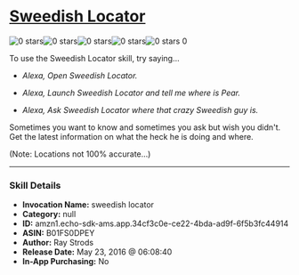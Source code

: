 # [Sweedish Locator](http://alexa.amazon.com/#skills/amzn1.echo-sdk-ams.app.34cf3c0e-ce22-4bda-ad9f-6f5b3fc44914)
![0 stars](../../images/ic_star_border_black_18dp_1x.png)![0 stars](../../images/ic_star_border_black_18dp_1x.png)![0 stars](../../images/ic_star_border_black_18dp_1x.png)![0 stars](../../images/ic_star_border_black_18dp_1x.png)![0 stars](../../images/ic_star_border_black_18dp_1x.png) 0

To use the Sweedish Locator skill, try saying...

* *Alexa, Open Sweedish Locator.*

* *Alexa, Launch Sweedish Locator and tell me where is Pear.*

* *Alexa, Ask Sweedish Locator where that crazy Sweedish guy is.*

Sometimes you want to know and sometimes you ask but wish you didn't. Get the latest information on what the heck he is doing and where. 

(Note: Locations not 100% accurate...)

***

### Skill Details

* **Invocation Name:** sweedish locator
* **Category:** null
* **ID:** amzn1.echo-sdk-ams.app.34cf3c0e-ce22-4bda-ad9f-6f5b3fc44914
* **ASIN:** B01FS0DPEY
* **Author:** Ray Strods
* **Release Date:** May 23, 2016 @ 06:08:40
* **In-App Purchasing:** No

